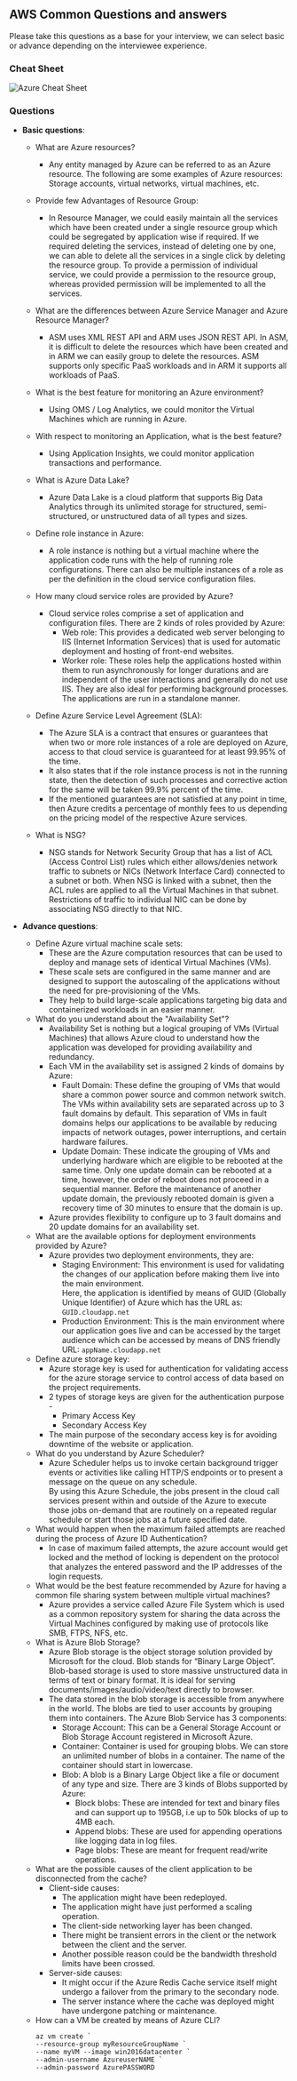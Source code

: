 ## AWS Common Questions and answers

Please take this questions as a base for your interview, we can select basic or advance depending on the interviewee experience.

### Cheat Sheet

![Azure Cheat Sheet](https://github.com/DigitalOnUs/devops_interviews/blob/master/img/cheat-sheet/azure-cheat-sheet.png)

### Questions

- **Basic questions**:
    - What are Azure resources?
        + Any entity managed by Azure can be referred to as an Azure resource. The following are some examples of Azure resources: Storage accounts, virtual networks, virtual machines, etc.
    - Provide few Advantages of Resource Group:
        + In Resource Manager, we could easily maintain all the services which have been created under a single resource group which could be segregated by application wise if required. If we required deleting the services, instead of deleting one by one, we can able to delete all the services in a single click by deleting the resource group. To provide a permission of individual service, we could provide a permission to the resource group, whereas provided permission will be implemented to all the services.
    - What are the differences between Azure Service Manager and Azure Resource Manager?
        + ASM uses XML REST API and ARM uses JSON REST API. In ASM, it is difficult to delete the resources which have been created and in ARM we can easily group to delete the resources. ASM supports only specific PaaS workloads and in ARM it supports all workloads of PaaS.
    - What is the best feature for monitoring an Azure environment?
        + Using OMS / Log Analytics, we could monitor the Virtual Machines which are running in Azure.
    - With respect to monitoring an Application, what is the best feature?
        + Using Application Insights, we could monitor application transactions and performance.
    - What is Azure Data Lake?
        + Azure Data Lake is a cloud platform that supports Big Data Analytics through its unlimited storage for structured, semi-structured, or unstructured data of all types and sizes.
    - Define role instance in Azure:
        + A role instance is nothing but a virtual machine where the application code runs with the help of running role configurations. There can also be multiple instances of a role as per the definition in the cloud service configuration files.

    - How many cloud service roles are provided by Azure?
        + Cloud service roles comprise a set of application and configuration files. There are 2 kinds of roles provided by Azure:
            * Web role: This provides a dedicated web server belonging to IIS (Internet Information Services) that is used for automatic deployment and hosting of front-end websites.
            * Worker role: These roles help the applications hosted within them to run asynchronously for longer durations and are independent of the user interactions and generally do not use IIS. They are also ideal for performing background processes. The applications are run in a standalone manner.
    - Define Azure Service Level Agreement (SLA):
        + The Azure SLA is a contract that ensures or guarantees that when two or more role instances of a role are deployed on Azure, access to that cloud service is guaranteed for at least 99.95% of the time.
        + It also states that if the role instance process is not in the running state, then the detection of such processes and corrective action for the same will be taken 99.9% percent of the time.
        + If the mentioned guarantees are not satisfied at any point in time, then Azure credits a percentage of monthly fees to us depending on the pricing model of the respective Azure services.
    - What is NSG?
        + NSG stands for Network Security Group that has a list of ACL (Access Control List) rules which either allows/denies network traffic to subnets or NICs (Network Interface Card) connected to a subnet or both. When NSG is linked with a subnet, then the ACL rules are applied to all the Virtual Machines in that subnet.<br>Restrictions of traffic to individual NIC can be done by associating NSG directly to that NIC.


- **Advance questions**:
    - Define Azure virtual machine scale sets:
        + These are the Azure computation resources that can be used to deploy and manage sets of identical Virtual Machines (VMs).
        + These scale sets are configured in the same manner and are designed to support the autoscaling of the applications without the need for pre-provisioning of the VMs.
        + They help to build large-scale applications targeting big data and containerized workloads in an easier manner.
    - What do you understand about the "Availability Set"?
        + Availability Set is nothing but a logical grouping of VMs (Virtual Machines) that allows Azure cloud to understand how the application was developed for providing availability and redundancy.
        + Each VM in the availability set is assigned 2 kinds of domains by Azure:
            * Fault Domain: These define the grouping of VMs that would share a common power source and common network switch. The VMs within availability sets are separated across up to 3 fault domains by default. This separation of VMs in fault domains helps our applications to be available by reducing impacts of network outages, power interruptions, and certain hardware failures.
            * Update Domain: These indicate the grouping of VMs and underlying hardware which are eligible to be rebooted at the same time. Only one update domain can be rebooted at a time, however, the order of reboot does not proceed in a sequential manner. Before the maintenance of another update domain, the previously rebooted domain is given a recovery time of 30 minutes to ensure that the domain is up.
        + Azure provides flexibility to configure up to 3 fault domains and 20 update domains for an availability set.
    - What are the available options for deployment environments provided by Azure?
        + Azure provides two deployment environments, they are:
            * Staging Environment: This environment is used for validating the changes of our application before making them live into the main environment.<br>Here, the application is identified by means of GUID (Globally Unique Identifier) of Azure which has the URL as: `GUID.cloudapp.net`
            * Production Environment: This is the main environment where our application goes live and can be accessed by the target audience which can be accessed by means of DNS friendly URL: `appName.cloudapp.net`
    - Define azure storage key:
        + Azure storage key is used for authentication for validating access for the azure storage service to control access of data based on the project requirements.
        + 2 types of storage keys are given for the authentication purpose -
            * Primary Access Key
            * Secondary Access Key
        + The main purpose of the secondary access key is for avoiding downtime of the website or application.
    -  What do you understand by Azure Scheduler?
        + Azure Scheduler helps us to invoke certain background trigger events or activities like calling HTTP/S endpoints or to present a message on the queue on any schedule.<br>By using this Azure Schedule, the jobs present in the cloud call services present within and outside of the Azure to execute those jobs on-demand that are routinely on a repeated regular schedule or start those jobs at a future specified date.
    - What would happen when the maximum failed attempts are reached during the process of Azure ID Authentication?
        + In case of maximum failed attempts, the azure account would get locked and the method of locking is dependent on the protocol that analyzes the entered password and the IP addresses of the login requests.
    - What would be the best feature recommended by Azure for having a common file sharing system between multiple virtual machines?
        + Azure provides a service called Azure File System which is used as a common repository system for sharing the data across the Virtual Machines configured by making use of protocols like SMB, FTPS, NFS, etc.
    -  What is Azure Blob Storage?
        + Azure Blob storage is the object storage solution provided by Microsoft for the cloud. Blob stands for “Binary Large Object”. Blob-based storage is used to store massive unstructured data in terms of text or binary format. It is ideal for serving documents/images/audio/video/text directly to browser.
        + The data stored in the blob storage is accessible from anywhere in the world. The blobs are tied to user accounts by grouping them into containers. The Azure Blob Service has 3 components:
            * Storage Account: This can be a General Storage Account or Blob Storage Account registered in Microsoft Azure.
            * Container: Container is used for grouping blobs. We can store an unlimited number of blobs in a container. The name of the container should start in lowercase.
            * Blob: A blob is a Binary Large Object like a file or document of any type and size. There are 3 kinds of Blobs supported by Azure:
                * Block blobs: These are intended for text and binary files and can support up to 195GB, i.e up to 50k blocks of up to 4MB each.
                * Append blobs: These are used for appending operations like logging data in log files.
                * Page blobs: These are meant for frequent read/write operations.
    - What are the possible causes of the client application to be disconnected from the cache?
        + Client-side causes:
            * The application might have been redeployed.
            * The application might have just performed a scaling operation.
            * The client-side networking layer has been changed.
            * There might be transient errors in the client or the network between the client and the server.
            * Another possible reason could be the bandwidth threshold limits have been crossed.
        + Server-side causes:
            * It might occur if the Azure Redis Cache service itself might undergo a failover from the primary to the secondary node.
            * The server instance where the cache was deployed might have undergone patching or maintenance.
    - How can a VM be created by means of Azure CLI?
        ```
        az vm create `   
        --resource-group myResourceGroupName `   
        --name myVM --image win2016datacenter `   
        --admin-username AzureuserNAME `   
        --admin-password AzurePASSWORD
        ```
